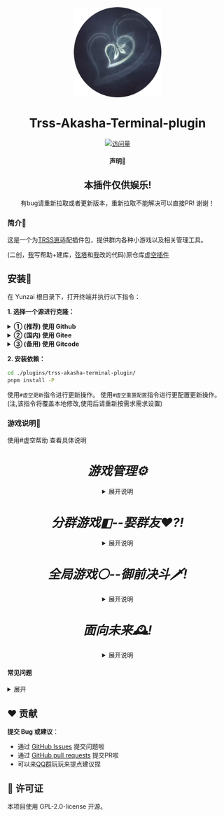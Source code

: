 <div align="center">

<img width="200" src="resources/虚空终端.png">

<h1 align="center">Trss-Akasha-Terminal-plugin</h1>

[![访问量](https://count.kjchmc.cn/get/@:trss-akasha-terminal-plugin)](https://github.com/wbndm1234/trss-akasha-terminal-plugin)

#### 声明📣
<h2 align="center" color="red">本插件仅供娱乐!</h2>
有bug请重新拉取或者更新版本，重新拉取不能解决可以直接PR! 谢谢！
</div>

### 简介📖

这是一个为[TRSS崽](https://github.com/TimeRainStarSky/Yunzai)适配插件包，提供群内各种小游戏以及相关管理工具。

(二创，[我](https://gitee.com/dmqaq)写帮助+建库，[弦塔](https://gitee.com/sczr)和[我](https://gitee.com/dmqaq)改的代码)原仓库[虚空插件](https://gitee.com/go-farther-and-farther/akasha-terminal-plugin)

## 安装🚀


在 Yunzai 根目录下，打开终端并执行以下指令：

**1. 选择一个源进行克隆：**

<details>
<summary><b>① (推荐) 使用 Github</b></summary>

```bash
git clone --depth=1 https://github.com/wbndm1234/trss-akasha-terminal-plugin.git ./plugins/trss-akasha-terminal-Plugin/
```

</details>

<details>
<summary><b>② (国内) 使用 Gitee</b></summary>

```bash
git clone --depth=1 https://gitee.com/dmqaq/trss-akasha-terminal-plugin.git ./plugins/trss-akasha-terminal-plugin/
```

</details>

<details>
<summary><b>③ (备用) 使用 Gitcode</b></summary>

```bash
git clone --depth=1 https://gitcode.com/dmqaq/trss-akasha-terminal-plugin.git ./plugins/trss-akasha-terminal-plugin/
```

</details>

**2. 安装依赖：**

```bash
cd ./plugins/trss-akasha-terminal-plugin/
pnpm install -P
```


使用`#虚空更新`指令进行更新操作。
使用`#虚空重置配置`指令进行更配置更新操作。(注,该指令将覆盖本地修改,使用后请重新按需求需求设置)
</div>

### 游戏说明🌈
  使用#虚空帮助 查看具体说明

  <h1 align="center"><i>游戏管理⚙</i></h1>
  <details><summary align="center">展开说明</summary>

  |功能   |描述   |
  |---|---|
  |时间管理   |重置群内或指定人被计入的时间     |
  |权限管理   |设置或移除指定人的特殊权限   |
  |功能管理   |手动开启一些预先设定好的功能计划   |
  |存档管理   |一键删除错误的存档   |

  </details>
  <h1 align="center" class="群友老婆"><i>分群游戏◧--娶群友❤?!</i></h1>
  <details><summary align="center">展开说明</summary>

  |功能   |描述   |
  |---|---|
  |随机娶群友   |随机娶一位群友,谁都可以   |
  |指定求婚   |娶指定的群友,不可以重婚   |
  |配合求婚   |愿意还是拒绝?   |
  |强娶指定群友   |强行掳走群友   |
  |抢老婆   |联动御前决斗进行抢婚决斗!!! 抢走群友的老婆!   |
  |主动分手,被动甩掉   |不要老婆或被老婆甩掉   |
  |获取金币   |凡是都是需要付出的   |
  |花金币   |钱不能白赚   |
  |随机事件   |处处有惊喜   |
  |查看家庭   |看看和群友构建的家   |
  |开银啪   |牛牛冲!   |
  |更多功能   |敬请期待。或提交Issues   |

  </details>

  <h1 align="center"><i>全局游戏⚪--御前决斗🗡!</i></h1>
  <details><summary align="center">展开说明</summary>

  |功能   |描述   |
  |---|---|
  |决斗系统   |与一名群友开始决斗     |
  |经验系统   |通过各种方式提升经验,突破境界   |
  |战力系统   |战斗时根据战力决定胜率   |
  |签到&委托系统   |做做日常,签个到领取奖励   |
  |抽武器   |抽取武器 后续将加入战力   |
  |更多功能   |敬请期待。或提交Issues   |

  </details>

  <h1 align="center"><i>面向未来🕰!</i></h1>
  <details><summary align="center">展开说明</summary>

  |将实现   |描述   |
  |---|---|
  |银啪   |奇妙的银啪剧情     |
  |商城&合成系统   |合成物品   |
  |房屋容量   |家具?图形化房屋   |

  </details>

#### 常见问题

  <details><summary>展开</summary>

  - 存档路径在哪??
  - 本插件目录内data/qylp(娶群友)/Userxxx/群号.json; UserData(决斗); battle.json(全局)

  - xxx is not defined
  - #重置虚空配置后重启

  - cd怎么改啊,怎么改配置啊
  - config文件夹里
  
  - 娶群友相关功能出现cannot read ... (reading"sex"或者'nickname')
  - 有人老婆或本人退群导致,使用#虚空清除无效存档,即可

  - 上述方法未能解决或我有其他问题!
  
  - 联系我们 Q群 1017886209或PR插件啦，球球了（修不动啊QAQ）
  </details>
   
   ## ❤️ 贡献
   **提交 Bug 或建议**：
  - 通过 [GitHub Issues](https://github.com/wbndm1234/trss-akasha-terminal-plugin/issues) 提交问题啦
  - 通过 [GitHub pull requests](https://github.com/wbndm1234/trss-akasha-terminal-plugin/pulls) 提交PR啦
  - 可以来[QQ群](https://qm.qq.com/q/n0ewaCWIGk)玩玩来提点建议捏
 
   ## 📜 许可证
  
   本项目使用 GPL-2.0-license 开源。


